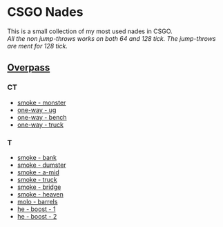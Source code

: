 # CSGO Nades
This is a small collection of my most used nades in CSGO.  
*All the non jump-throws works on both 64 and 128 tick. The jump-throws are ment for 128 tick.*

## [Overpass](./overpass)
### CT
- [smoke - monster](./overpass/ct-smoke-b-monster.gif)
- [one-way - ug](./overpass/ct-1way-ug.gif)
- [one-way - bench](./overpass/ct-1way-bench.gif)
- [one-way - truck](./overpass/ct-1way-truck.gif)
### T
- [smoke - bank](./overpass/t-smoke-a-bank.gif)
- [smoke - dumster](./overpass/t-smoke-a-dumster.gif)
- [smoke - a-mid](./overpass/t-smoke-a-mid.gif)
- [smoke - truck](./overpass/t-smoke-a-truck.gif)
- [smoke - bridge](./overpass/t-smoke-b-bridge.gif)
- [smoke - heaven](./overpass/t-smoke-b-heaven.gif)
- [molo - barrels](./overpass/t-molo-b-barrels.gif)
- [he - boost - 1](./overpass/t-he-b-boost-1.gif)
- [he - boost - 2](./overpass/t-he-b-boost-2.gif)
